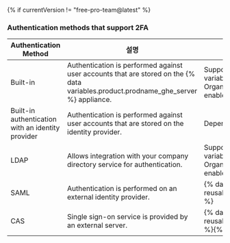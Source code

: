 {% if currentVersion != "free-pro-team@latest" %}
### Authentication methods that support 2FA

| Authentication Method                             | 설명                                                                                                                                          | Two-factor authentication support                                                                                                                                                                                             |
| ------------------------------------------------- | ------------------------------------------------------------------------------------------------------------------------------------------- | ----------------------------------------------------------------------------------------------------------------------------------------------------------------------------------------------------------------------------- |
| Built-in                                          | Authentication is performed against user accounts that are stored on the {% data variables.product.prodname_ghe_server %} appliance. | Supported and managed on the {% data variables.product.prodname_ghe_server %} appliance. Organization administrators can require 2FA to be enabled for members of the organization. |{% if currentVersion != "free-pro-team@latest" %}
| Built-in authentication with an identity provider | Authentication is performed against user accounts that are stored on the identity provider.                                                 | Dependant on the identity provider.{% endif %}
| LDAP                                              | Allows integration with your company directory service for authentication.                                                                  | Supported and managed on the {% data variables.product.prodname_ghe_server %} appliance. Organization administrators can require 2FA to be enabled for members of the organization.                                    |
| SAML                                              | Authentication is performed on an external identity provider.                                                                               | {% data reusables.two_fa.2fa_not_supported_with_saml_and_cas %}                                                                                                                                                    |
| CAS                                               | Single sign-on service is provided by an external server.                                                                                   | {% data reusables.two_fa.2fa_not_supported_with_saml_and_cas %}{% endif %}
